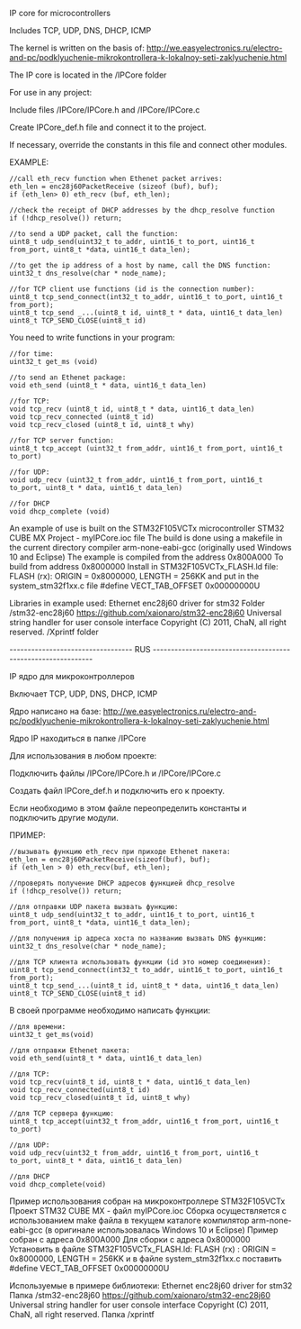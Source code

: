 IP core for microcontrollers

Includes TCP, UDP, DNS, DHCP, ICMP

The kernel is written on the basis of:
http://we.easyelectronics.ru/electro-and-pc/podklyuchenie-mikrokontrollera-k-lokalnoy-seti-zaklyuchenie.html

The IP core is located in the /IPCore folder

For use in any project:

Include files /IPCore/IPCore.h and /IPCore/IPCore.c

Create IPCore_def.h file and connect it to the project.

If necessary, override the constants in this file and connect other modules.


EXAMPLE:

```
//call eth_recv function when Ethenet packet arrives:
eth_len = enc28j60PacketReceive (sizeof (buf), buf);
if (eth_len> 0) eth_recv (buf, eth_len);

//check the receipt of DHCP addresses by the dhcp_resolve function
if (!dhcp_resolve()) return;

//to send a UDP packet, call the function:
uint8_t udp_send(uint32_t to_addr, uint16_t to_port, uint16_t from_port, uint8_t *data, uint16_t data_len);

//to get the ip address of a host by name, call the DNS function:
uint32_t dns_resolve(char * node_name);

//for TCP client use functions (id is the connection number):
uint8_t tcp_send_connect(int32_t to_addr, uint16_t to_port, uint16_t from_port);
uint8_t tcp_send _...(uint8_t id, uint8_t * data, uint16_t data_len)
uint8_t TCP_SEND_CLOSE(uint8_t id)
```



You need to write functions in your program:

```
//for time:
uint32_t get_ms (void)

//to send an Ethenet package:
void eth_send (uint8_t * data, uint16_t data_len)

//for TCP:
void tcp_recv (uint8_t id, uint8_t * data, uint16_t data_len)
void tcp_recv_connected (uint8_t id)
void tcp_recv_closed (uint8_t id, uint8_t why)

//for TCP server function:
uint8_t tcp_accept (uint32_t from_addr, uint16_t from_port, uint16_t to_port)

//for UDP:
void udp_recv (uint32_t from_addr, uint16_t from_port, uint16_t to_port, uint8_t * data, uint16_t data_len)

//for DHCP
void dhcp_complete (void)
```

An example of use is built on the STM32F105VCTx microcontroller
STM32 CUBE MX Project - myIPCore.ioc file
The build is done using a makefile in the current directory
compiler arm-none-eabi-gcc
(originally used Windows 10 and Eclipse)
The example is compiled from the address 0x800A000
To build from address 0x8000000
Install in STM32F105VCTx_FLASH.ld file:
FLASH (rx): ORIGIN = 0x8000000, LENGTH = 256KK
and put in the system_stm32f1xx.c file
#define VECT_TAB_OFFSET 0x00000000U

Libraries in example used:
Ethernet enc28j60 driver for stm32
Folder /stm32-enc28j60 https://github.com/xaionaro/stm32-enc28j60
Universal string handler for user console interface Copyright (C) 2011, ChaN, all right reserved.
/Xprintf folder



---------------------------------- RUS -------------------------------------------------------------

IP ядро для микроконтроллеров

Включает TCP, UDP, DNS, DHCP, ICMP

Ядро написано на базе:
http://we.easyelectronics.ru/electro-and-pc/podklyuchenie-mikrokontrollera-k-lokalnoy-seti-zaklyuchenie.html 

Ядро IP находиться в папке /IPCore

Для использования в любом проекте:

Подключить файлы /IPCore/IPCore.h и /IPCore/IPCore.с

Создать файл IPCore_def.h и подключить его к проекту. 

Если необходимо в этом файле переопределить константы и подключить другие модули.



ПРИМЕР:

```
//вызывать функцию eth_recv при приходе Ethenet пакета:
eth_len = enc28j60PacketReceive(sizeof(buf), buf);
if (eth_len > 0) eth_recv(buf, eth_len);

//проверять получение DHCP адресов функцией dhcp_resolve
if (!dhcp_resolve()) return;

//для отправки UDP пакета вызвать функцию: 
uint8_t udp_send(uint32_t to_addr, uint16_t to_port, uint16_t from_port, uint8_t *data, uint16_t data_len);

//для получения ip адреса хоста по названию вызвать DNS функцию:
uint32_t dns_resolve(char * node_name);

//для TCP клиента использовать функции (id это номер соединения):
uint8_t tcp_send_connect(int32_t to_addr, uint16_t to_port, uint16_t from_port);
uint8_t tcp_send_...(uint8_t id, uint8_t * data, uint16_t data_len)
uint8_t TCP_SEND_CLOSE(uint8_t id)
```

В своей программе необходимо написать функции:

```
//для времени:
uint32_t get_ms(void)

//для отправки Ethenet пакета:
void eth_send(uint8_t * data, uint16_t data_len)

//для TCP:
void tcp_recv(uint8_t id, uint8_t * data, uint16_t data_len)
void tcp_recv_connected(uint8_t id)
void tcp_recv_closed(uint8_t id, uint8_t why)

//для TCP сервера функцию:
uint8_t tcp_accept(uint32_t from_addr, uint16_t from_port, uint16_t to_port)

//для UDP:
void udp_recv(uint32_t from_addr, uint16_t from_port, uint16_t to_port, uint8_t * data, uint16_t data_len)

//для DHCP
void dhcp_complete(void)
```

Пример использования собран на микроконтроллере STM32F105VCTx
Проект STM32 CUBE MX - файл myIPCore.ioc
Сборка осуществляется с использованием make файла в текущем каталоге
компилятор arm-none-eabi-gcc
(в оригинале использовалась Windows 10 и Eclipse)
Пример собран с адреса 0x800A000
Для сборки с адреса 0x8000000
Установить в файле STM32F105VCTx_FLASH.ld: 
FLASH (rx)      : ORIGIN = 0x8000000, LENGTH = 256KK 
и в файле system_stm32f1xx.c поставить 
#define VECT_TAB_OFFSET  0x00000000U 

Используемые в примере библиотеки:
Ethernet enc28j60 driver for stm32
Папка /stm32-enc28j60 https://github.com/xaionaro/stm32-enc28j60
Universal string handler for user console interface Copyright (C) 2011, ChaN, all right reserved.
Папка /xprintf 




